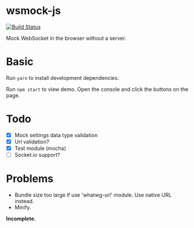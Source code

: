 # wsmock-js

[![Build Status](https://travis-ci.org/ChuChencheng/wsmock-js.svg?branch=master)](https://travis-ci.org/ChuChencheng/wsmock-js)

Mock WebSocket in the browser without a server.

# Basic
Run `yarn` to install development dependencies.

Run `npm start` to view demo. Open the console and click the buttons on the page.

# Todo

* [x] Mock settings data type validation
* [x] Url validation?
* [x] Test module (mocha)
* [ ] Socket.io support?

# Problems

* Bundle size too large if use 'whatwg-url' module. Use native URL instead.
* Minify.

**Incomplete.**
